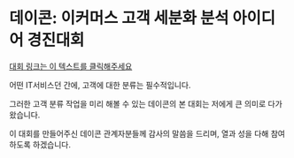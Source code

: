 # 데이콘: 이커머스 고객 세분화 분석 아이디어 경진대회

[대회 링크는 이 텍스트를 클릭해주세요](https://dacon.io/competitions/official/236222/overview/description)

어떤 IT서비스던 간에, 고객에 대한 분류는 필수적입니다.

그러한 고객 분류 작업을 미리 해볼 수 있는 데이콘의 본 대회는 저에게 큰 의미로 다가왔습니다.

이 대회를 만들어주신 데이콘 관계자분들께 감사의 말씀을 드리며, 열과 성을 다해 참여하도록 하겠습니다.
